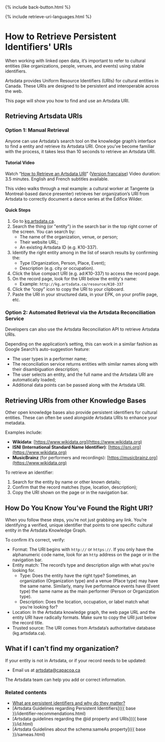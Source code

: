 {% include back-button.html %}

{% include retrieve-uri-languages.html %}

# How to Retrieve Persistent Identifiers' URIs

When working with linked open data, it’s important to refer to cultural entities (like organizations, people, venues, and events) using stable identifiers.

Artsdata provides Uniform Resource Identifiers (URIs) for cultural entities in Canada. These URIs are designed to be persistent and interoperable across the web.

This page will show you how to find and use an Artsdata URI.

## Retrieving Artsdata URIs

### Option 1: Manual Retrieval

Anyone can use Artsdata’s search tool on the knowledge graph’s interface to find a entity and retrieve its Artsdata URI. Once you’ve become familiar with the process, it takes less than 10 seconds to retrieve an Artsdata URI.

#### Tutorial Video

Watch “[How to Retrieve an Artsdata URI](https://youtu.be/HRv1GCegFws)” ([Version française](https://youtu.be/sICvNpBHroE)) 
Video duration: 3.5 minutes. English and French subtitles available.

This video walks through a real example: a cultural worker at Tangente (a Montreal-based dance presenter) retrieves her organization’s URI from Artsdata to correctly document a dance series at the Édifice Wilder.

#### Quick Steps

1. Go to [kg.artsdata.ca](https://kg.artsdata.ca/).
2. Search the thing (or "entity") in the search bar in the top right corner of the screen. You can search by:
    - The name of the organization, venue, or person;
    - Their website URL;
    - An existing Artsdata ID (e.g. K10-337).
3. Identify the right entity among in the list of search results by confirming the:
    - Type (Organization, Person, Place, Event);
    - Description (e.g. city or occupation).
4. Click the blue compact URI (e.g. ad:K10-337) to access the record page.
5. On the record page, look for the URI below the entity's name:
   - Example: `http://kg.artsdata.ca/resource/K10-337`
6. Click the “copy” icon to copy the URI to your clipboard.
7. Paste the URI in your structured data, in your EPK, on your profile page, etc.

### Option 2: Automated Retrieval via the Artsdata Reconciliation Service

Developers can also use the Artsdata Reconciliation API to retrieve Artsdata URIs.

Depending on the application’s setting, this can work in a similar fashion as Google Search’s auto-suggestion feature: 

* The user types in a performer name;
* The reconciliation service returns entities with similar names along with their disambiguation description;
* The user selects an entity, and the full name and the Artsdata URI are automatically loaded;
* Additional data points can be passed along with the Artsdata URI.

## Retrieving URIs from other Knowledge Bases

Other open knowledge bases also provide persistent identifiers for cultural entities. These can often be used alongside Artsdata URIs to enhance your metadata.

Examples include:
- **Wikidata**: [https://www.wikidata.org](https://www.wikidata.org)
- **ISNI (International Standard Name Identifier)**: [https://isni.org](https://www.wikidata.org)
- **MusicBrainz** (for performers and recordings): [https://musicbrainz.org](https://www.wikidata.org)

To retrieve an identifier:
1. Search for the entity by name or other known details;
2. Confirm that the record matches (type, location, description);
3. Copy the URI shown on the page or in the navigation bar.

## How Do You Know You’ve Found the Right URI?

When you follow these steps, you’re not just grabbing any link. You’re identifying a verified, unique identifier that points to one specific cultural entity in the Artsdata Knowledge Graph.

To confirm it’s correct, verify:
* Format: The URI begins with `http://` or `https://`. If you only have the alphanumeric code name, look for an `http` address on the page or in the navigation bar.
* Entity match: The record’s type and description align with what you’re looking for.
    * Type: Does the entity have the right type? Sometimes, an organization (Organization type) and a venue (Place type) may have the same name. Similarly, many live performance events have (Event type) the same name as the main performer (Person or Organization type).
    * Description: Does the location, occupation, or label match what you’re looking for? 
* Location: In the Artsdata knowledge graph, the web page URL and the entity URI have radically formats. Make sure to copy the URI just below the record title.
* Trusted source: The URI comes from Artsdata’s authoritative database (kg.artsdata.ca).

## What if I can’t find my organization?

If your entity is not in Artsdata, or if your record needs to be updated:
* Email us at artsdata@capacoa.ca

The Artsdata team can help you add or correct information.

### Related contents
- [What are persistent identifiers and why do they matter?](https://www.artsdata.ca/en/resources/identifiable-and-findable)
- [Artsdata Guidelines regarding Persistent Identifiers]({{ base }}/identifier-recommendations.html)
- [Artsdata guidelines regarding the @id property and URIs]({{ base }}/id.html)
- [Artsdata Guidelines about the schema:sameAs property]({{ base }}/sameas.html)
